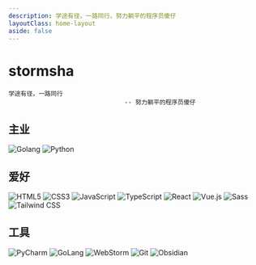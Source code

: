 ```yaml
---
description: 学途有径，一路同行，努力躺平的程序员傻仔
layoutClass: home-layout
aside: false
---
```


<style>
.home-layout img {
  display: inline-block;
  margin-right: 6px;
}
</style>

# stormsha <Badge text="程序员沙包" /> <Badge text="程序员小沙" /> <Badge text="程序员傻仔" />

```sh:no-line-numbers
学途有径，一路同行
                                -- 努力躺平的程序员傻仔
```

## 主业

![Golang](https://img.shields.io/badge/Golang-blue?logo=Go&logoColor=f5f5f5)
![Python](https://img.shields.io/badge/Python-1e415e?logo=Python&logoColor=ffde56)


## 爱好

![HTML5](https://img.shields.io/badge/HTML5-E34F26?logo=HTML5&logoColor=fff)
![CSS3](https://img.shields.io/badge/CSS3-1572B6?logo=CSS3&logoColor=fff)
![JavaScript](https://img.shields.io/badge/JavaScript-F7DF1E?logo=JavaScript&logoColor=333)
![TypeScript](https://img.shields.io/badge/TypeScript-3178C6?logo=TypeScript&logoColor=fff)
![React](https://img.shields.io/badge/React-61DAFB?logo=React&logoColor=333)
![Vue.js](https://img.shields.io/badge/Vue.js-4FC08D?logo=Vue.js&logoColor=fff)
![Sass](https://img.shields.io/badge/Sass-CC6699?logo=Sass&logoColor=fff)
![Tailwind CSS](https://img.shields.io/badge/Tailwind%20CSS-06B6D4?logo=TailwindCSS&logoColor=fff)

## 工具

![PyCharm](https://img.shields.io/badge/PyCharm-20d58d?logo=PyCharm&logoColor=fff)
![GoLang](https://img.shields.io/badge/GoLang-000000?logo=GoLang&logoColor=fff)
![WebStorm](https://img.shields.io/badge/WebStorm-000000?logo=WebStorm&logoColor=fff)
![Git](https://img.shields.io/badge/Git-F05032?logo=Git&logoColor=fff)
![Obsidian](https://img.shields.io/badge/Obsidian-000000?logo=Obsidian&logoColor=fff)